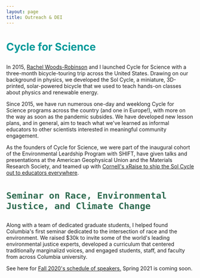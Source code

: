 ```yaml
---
layout: page
title: Outreach & DEI
---
```

<h1 style="color: #009999;">

Cycle for Science

</h1>
<p>
	In 2015, <a href="www.rachelectron.org">Rachel Woods-Robinson</a> and I launched Cycle for Science with a three-month bicycle-touring trip across the United States. Drawing on our background in physics, we developed the Sol Cycle, a miniature, 3D-printed, solar-powered bicycle that we used to teach hands-on classes about physics and renewable energy.
</p>
<p>
	Since 2015, we have run numerous one-day and weeklong Cycle for Science programs across the country (and one in Europe!), with more on the way as soon as the pandemic subsides. We have developed new lesson plans, and in general, aim to teach what we've learned as informal educators to other scientists interested in meaningful community engagement.
</p>
<p>
	As the founders of Cycle for Science, we were part of the inaugural cohort of the Environmental Leardship Program with SHIFT, have given talks and presentations at the American Geophysical Union and the Materials Research Society, and teamed up with <a href = "http://xraise.classe.cornell.edu/">Cornell's xRaise to ship the Sol Cycle out to educators everywhere</a>.
</p>


<h1 style="color: #2d6a4f;">

	Seminar on Race, Environmental Justice, and Climate Change

</h1>
<p>
	Along with a team of dedicated graduate students, I helped found Columbia's first seminar dedicated to the intersection of race and the environment. We raised $30k to invite some of the world's leading environmental justice experts, developed a curriculum that centered traditionally marginalizd voices, and engaged students, staff, and faculty from across Columbia university.
</p>
<p>
	See here for <a href = "https://eesc.columbia.edu/content/seminar-race-climate-change-and-environmental-justice-gr9810">Fall 2020's schedule of speakers.</a> Spring 2021 is coming soon. 
</p>
